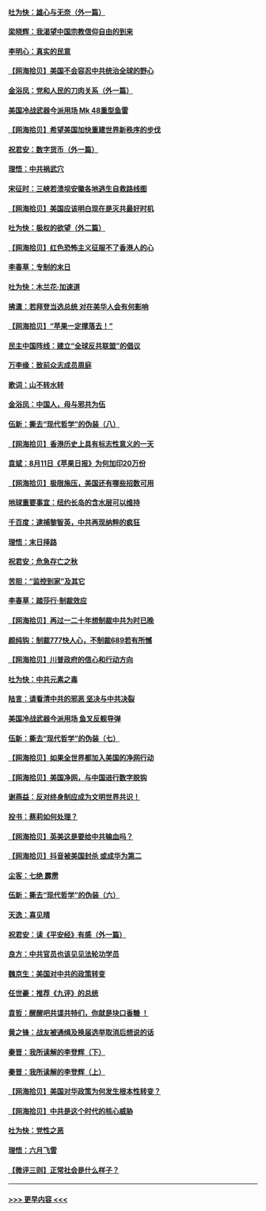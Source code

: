 #### [吐为快：雄心与无奈（外一篇）](../pages/nsc993/n12338132.md?t=08181151) 
#### [梁晓辉：我渴望中国宗教信仰自由的到来](../pages/nsc993/n12336657.md?t=08181151) 
#### [李明心：真实的民意](../pages/nsc993/n12336089.md?t=08181151) 
#### [【网海拾贝】美国不会容忍中共统治全球的野心](../pages/nsc993/n12336063.md?t=08181151) 
#### [金浴凤：党和人民的刀肉关系（外一篇）](../pages/nsc993/n12335834.md?t=08181151) 
#### [美国冷战武器今派用场 Mk 48重型鱼雷](../pages/nsc993/n12335354.md?t=08181151) 
#### [【网海拾贝】希望美国加快重建世界新秩序的步伐](../pages/nsc993/n12334224.md?t=08181151) 
#### [祝君安：数字货币（外一篇）](../pages/nsc993/n12334186.md?t=08181151) 
#### [理悟：中共祸武穴](../pages/nsc993/n12333962.md?t=08181151) 
#### [宋征时：三峡若溃坝安徽各地逃生自救路线图](../pages/nsc993/n12332450.md?t=08181151) 
#### [【网海拾贝】美国应该明白现在是灭共最好时机](../pages/nsc993/n12332313.md?t=08181151) 
#### [吐为快：极权的欲望（外二篇）](../pages/nsc993/n12332089.md?t=08181151) 
#### [【网海拾贝】红色恐怖主义征服不了香港人的心](../pages/nsc993/n12329296.md?t=08181151) 
#### [李春草：专制的末日](../pages/nsc993/n12329079.md?t=08181151) 
#### [吐为快：木兰花‧加速道](../pages/nsc993/n12327366.md?t=08181151) 
#### [拂潇：若拜登当选总统 对在美华人会有何影响](../pages/nsc993/n12295996.md?t=08181151) 
#### [【网海拾贝】“苹果一定撑落去！”](../pages/nsc993/n12326784.md?t=08181151) 
#### [民主中国阵线：建立“全球反共联盟”的倡议](../pages/nsc993/n12324177.md?t=08181151) 
#### [万李缘：致前众志成员周庭](../pages/nsc993/n12324635.md?t=08181151) 
#### [歌词：山不转水转](../pages/nsc993/n12324599.md?t=08181151) 
#### [金浴凤：中国人，毋与邪共为伍](../pages/nsc993/n12324257.md?t=08181151) 
#### [伍新：撕去“现代哲学”的伪装（八）](../pages/nsc993/n12324188.md?t=08181151) 
#### [【网海拾贝】香港历史上具有标志性意义的一天](../pages/nsc993/n12324021.md?t=08181151) 
#### [袁斌：8月11日《苹果日报》为何加印20万份](../pages/nsc993/n12323955.md?t=08181151) 
#### [【网海拾贝】极限施压，美国还有哪些招数可用](../pages/nsc993/n12322512.md?t=08181151) 
#### [地球重要事宜：纽约长岛的含水层可以维持](../pages/nsc993/n12321844.md?t=08181151) 
#### [千百度：逮捕黎智英，中共再现纳粹的疯狂](../pages/nsc993/n12321777.md?t=08181151) 
#### [理悟：末日择路](../pages/nsc993/n12320812.md?t=08181151) 
#### [祝君安：危急存亡之秋](../pages/nsc993/n12320795.md?t=08181151) 
#### [苦胆：“监控到家”及其它](../pages/nsc993/n12320751.md?t=08181151) 
#### [李春草：踏莎行·制裁效应](../pages/nsc993/n12318290.md?t=08181151) 
#### [【网海拾贝】再过一二十年想制裁中共为时已晚](../pages/nsc993/n12318195.md?t=08181151) 
#### [颜纯钩：制裁777快人心，不制裁689若有所憾](../pages/nsc993/n12316912.md?t=08181151) 
#### [【网海拾贝】川普政府的信心和行动方向](../pages/nsc993/n12316673.md?t=08181151) 
#### [吐为快：中共元素之毒](../pages/nsc993/n12316547.md?t=08181151) 
#### [陆言：请看清中共的邪恶 坚决与中共决裂](../pages/nsc993/n12315784.md?t=08181151) 
#### [美国冷战武器今派用场 鱼叉反舰导弹](../pages/nsc993/n12316258.md?t=08181151) 
#### [伍新：撕去“现代哲学”的伪装（七）](../pages/nsc993/n12315846.md?t=08181151) 
#### [【网海拾贝】如果全世界都加入美国的净网行动](../pages/nsc993/n12315588.md?t=08181151) 
#### [【网海拾贝】美国净网，与中国进行数字脱钩](../pages/nsc993/n12312813.md?t=08181151) 
#### [谢燕益：反对终身制应成为文明世界共识！](../pages/nsc993/n12310465.md?t=08181151) 
#### [投书：蔡莉如何处理？](../pages/nsc993/n12310224.md?t=08181151) 
#### [【网海拾贝】英美这是要给中共输血吗？](../pages/nsc993/n12307646.md?t=08181151) 
#### [【网海拾贝】抖音被美国封杀 或成华为第二](../pages/nsc993/n12305277.md?t=08181151) 
#### [尘客：七绝 霹雳](../pages/nsc993/n12304053.md?t=08181151) 
#### [伍新：撕去“现代哲学”的伪装（六）](../pages/nsc993/n12303243.md?t=08181151) 
#### [天逸：喜见晴](../pages/nsc993/n12303226.md?t=08181151) 
#### [祝君安：读《平安经》有感（外一篇）](../pages/nsc993/n12303170.md?t=08181151) 
#### [良方：中共官员也该见见法轮功学员](../pages/nsc993/n12302985.md?t=08181151) 
#### [魏京生：美国对中共的政策转变](../pages/nsc993/n12302929.md?t=08181151) 
#### [任世豪：推荐《九评》的总统](../pages/nsc993/n12302838.md?t=08181151) 
#### [袁哲：醒醒吧共谍共特们，你就是块口香糖 ！](../pages/nsc993/n12302678.md?t=08181151) 
#### [黄之锋：战友被通缉及换届选举取消后想说的话](../pages/nsc993/n12302681.md?t=08181151) 
#### [秦晋：我所读解的李登辉（下）](../pages/nsc993/n12302171.md?t=08181151) 
#### [秦晋：我所读解的李登辉（上）](../pages/nsc993/n12301979.md?t=08181151) 
#### [【网海拾贝】美国对华政策为何发生根本性转变？](../pages/nsc993/n12302091.md?t=08181151) 
#### [【网海拾贝】中共是这个时代的核心威胁](../pages/nsc993/n12300541.md?t=08181151) 
#### [吐为快：党性之恶](../pages/nsc993/n12300263.md?t=08181151) 
#### [理悟：六月飞雪](../pages/nsc993/n12300243.md?t=08181151) 
#### [【微评三则】正常社会是什么样子？](../pages/nsc993/n12300228.md?t=08181151) 

----
#### [ >>> 更早内容 <<< ](../indexes/nsc993-earlier.md)
